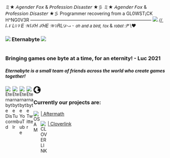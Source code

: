 ミ★ 𝘈𝘨𝘦𝘯𝘥𝘦𝘳 𝘍𝘰𝘹 & 𝘗𝘳𝘰𝘧𝘦𝘴𝘴𝘪𝘰𝘯 𝘋𝘪𝘴𝘢𝘴𝘵𝘦𝘳 ★彡
ミ★ 𝘈𝘨𝘦𝘯𝘥𝘦𝘳 𝘍𝘰𝘹 & 𝘗𝘳𝘰𝘧𝘦𝘴𝘴𝘪𝘰𝘯 𝘋𝘪𝘴𝘢𝘴𝘵𝘦𝘳 ★彡
Programmer recovering from a GL0WST¡CK H^NG0V3R
———————————————————————————
![](https://cdn.discordapp.com/attachments/873410298348990494/1069036896665215066/Y3doe4S.gif)  /̲/̲  𝐼𝒩 𝐿♢𝒱𝐸 𝒲𝐼𝒯𝐻 𝒯𝐻𝐸 𝒲♢𝑅𝐿𝒟↝
⌁ 𝘰𝘩 𝘢𝘯𝘥 𝘢 𝘣𝘪𝘳𝘥, 𝘧𝘰𝘹 & 𝘳𝘰𝘣𝘰𝘵 :𝘗  \♥️ 


### ![](https://cdn.discordapp.com/emojis/814932281658703892.png?v=1) Eternabyte ![](https://cdn.discordapp.com/emojis/814932689429856256.png?v=1)
#
[website]: https://eternabyte.dev
[twitter]: https://twitter.com/EternabyteDev
[youtube]: https://www.youtube.com/channel/UCEC_Zc9HNC2ly-AG1vpkhng
[discord]: https://discord.gg/pvSEcbCbn9
[tumblr]: https://eternabyte.tumblr.com


### Bringing games one byte at a time, for an eternity! - Luc 2021
##### Eternabyte is a small team of friends across the world who create games together!
[<img align="left" alt="Eternabyte Discord" width="22px" src="https://cdn.jsdelivr.net/npm/simple-icons@v3/icons/discord.svg" />][discord] 
[<img align="left" alt="Eternabyte Tumblr" width="22px" src="https://cdn.jsdelivr.net/npm/simple-icons@v3/icons/tumblr.svg" />][tumblr] 
[<img align="left" alt="Eternabyte YouTube" width="22px" src="https://cdn.jsdelivr.net/npm/simple-icons@v3/icons/youtube.svg" />][youtube] 
[<img align="left" alt="Eternabyte Twitter" width="22px" src="https://cdn.jsdelivr.net/npm/simple-icons@v3/icons/twitter.svg" />][twitter] 
[<img align="left" alt="Eternabyte.dev" width="22px" src="https://raw.githubusercontent.com/iconic/open-iconic/master/svg/globe.svg" />][website]
##### ![]()
### Currently our projects are:
[OSAM]: https://github.com/Eternabyte/Modshot-Aftermath
[CLOVERLINK]: https://github.com/CryroFox/ModShot-Cloverlink-Fork
[<img align="left" alt="OSAM" width="22px" src="https://cdn.cloudflare.steamstatic.com/steamcommunity/public/images/apps/1601980/4ba76829f030602dae4d571f635a96b9f9984393.jpg" /> | Aftermath][OSAM] ![]()

[<img align="left" alt="CLOVERLINK" width="22px" src="https://cdn.discordapp.com/attachments/873410298348990494/873467403244277770/icon.png" />| Cloverlink][CLOVERLINK] ![]()
